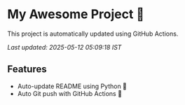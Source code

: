 # My Awesome Project 🚀

This project is automatically updated using GitHub Actions.

_Last updated: 2025-05-12 05:09:18 IST_

## Features
- Auto-update README using Python 🐍
- Auto Git push with GitHub Actions 🤖

